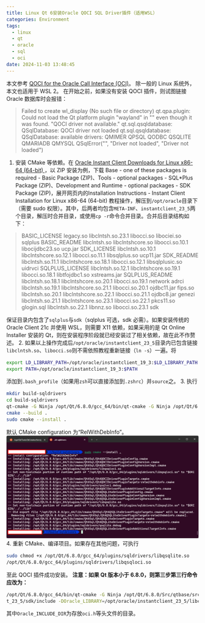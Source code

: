 ```yaml
---
title: Linux Qt 6安装Oracle QOCI SQL Driver插件（适用WSL）
categories: Environment
tags:
  - linux
  - qt
  - oracle
  - sql
  - oci
date: 2024-11-03 13:48:45
---
```


本文参考 [QOCI for the Oracle Call Interface (OCI)](https://doc.qt.io/qt-6/sql-driver.html#qoci-for-the-oracle-call-interface-oci)。
除一般的 Linux 系统外，本文也适用于 WSL 2。
在开始之前，如果没有安装 QOCI 插件，则试图链接 Oracle 数据库时会报错：
>Failed to create wl_display (No such file or directory)
>qt.qpa.plugin: Could not load the Qt platform plugin "wayland" in "" even though it was found.
>"QOCI driver not available."
>qt.sql.qsqldatabase: QSqlDatabase: QOCI driver not loaded
>qt.sql.qsqldatabase: QSqlDatabase: available drivers: QMIMER QPSQL QODBC QSQLITE QMARIADB QMYSQL
>QSqlError("", "Driver not loaded", "Driver not loaded")
1. 安装 CMake 等依赖。在 [Oracle Instant Client Downloads for Linux x86-64 (64-bit)
](https://www.oracle.com/database/technologies/instant-client/linux-x86-64-downloads.html)，以 ZIP 安装为例，下载 Base - one of these packages is required - Basic Package (ZIP)、Tools - optional packages - SQL*Plus Package (ZIP)、Development and Runtime - optional packages - SDK Package (ZIP)，展开网页内的Installation Instructions - Instant Client Installation for Linux x86-64 (64-bit) 教程操作，解压到`/opt/oracle`目录下（需要 sudo 权限）。其中，后两者均包含`META-INF`、`instantclient_23_5`两个目录，解压时合并目录，或使用`cp -r`命令合并目录。合并后目录结构如下：
>BASIC_LICENSE    legacy.so          libclntsh.so.23.1      libocci.so       libociei.so      sqlplus
>BASIC_README     libclntsh.so       libclntshcore.so       libocci.so.10.1  libocijdbc23.so  ucp.jar
>SDK_LICENSE      libclntsh.so.10.1  libclntshcore.so.12.1  libocci.so.11.1  libsqlplus.so    ucp11.jar
>SDK_README       libclntsh.so.11.1  libclntshcore.so.18.1  libocci.so.12.1  libsqlplusic.so  uidrvci
>SQLPLUS_LICENSE  libclntsh.so.12.1  libclntshcore.so.19.1  libocci.so.18.1  libtfojdbc1.so   xstreams.jar
>SQLPLUS_README   libclntsh.so.18.1  libclntshcore.so.20.1  libocci.so.19.1  network
>adrci            libclntsh.so.19.1  libclntshcore.so.21.1  libocci.so.20.1  ojdbc11.jar
>fips.so          libclntsh.so.20.1  libclntshcore.so.22.1  libocci.so.21.1  ojdbc8.jar
>genezi           libclntsh.so.21.1  libclntshcore.so.23.1  libocci.so.22.1  pkcs11.so
>glogin.sql       libclntsh.so.22.1  libnnz.so              libocci.so.23.1  sdk

保证目录内包含了`sqlplus`与`sdk`（sqlplus 可选，sdk 必需）。如果安装传统的 Oracle Client 21c 并使用 WSL，则需要 X11 依赖，如果采用的是 Qt Online Installer 安装的 Qt，则在安装程序阶段就已经安装过了相关依赖，故在此不作赘述。
2. 如果以上操作完成后`/opt/oracle/instantclient_23_5`目录内已包含链接`libclntsh.so`、`libocci.so`则不需依照教程重新链接（`ln -s`）一遍。将
```bash
export LD_LIBRARY_PATH=/opt/oracle/instantclient_19_3:$LD_LIBRARY_PATH
export PATH=/opt/oracle/instantclient_19_3:$PATH
```
添加到`.bash_profile`（如果用`zsh`可以直接添加到`.zshrc`）并`source`之。 
3. 执行
```bash
mkdir build-sqldrivers
cd build-sqldrivers
qt-cmake -G Ninja /opt/Qt/6.8.0/gcc_64/bin/qt-cmake -G Ninja /opt/Qt/6.8.0/Src/qtbase/src/plugins/sqldrivers -DCMAKE_INSTALL_PREFIX=/opt/Qt/6.8.0/gcc_64 -DOracle_ROOT=/opt/oracle/instantclient_23_5
cmake --build .
sudo cmake --install .
```
默认 CMake configuration 为“RelWithDebInfo”。
![cmake-install](2024-11/2024-11-03_124822.png)4. 重新 CMake、编译项目。如果存在其他问题，可执行
```bash
sudo chmod +x /opt/Qt/6.8.0/gcc_64/plugins/sqldrivers/libqsqlite.so
/opt/Qt/6.8.0/gcc_64/plugins/sqldrivers/libqsqloci.so
```
至此 QOCI 插件成功安装。
**注意：如果 Qt 版本小于 6.8.0，则第三步第三行命令应改为：**
```bash
/opt/Qt/6.8.0/gcc_64/bin/qt-cmake -G Ninja /opt/Qt/6.8.0/Src/qtbase/src/plugins/sqldrivers -DCMAKE_INSTALL_PREFIX=/opt/Qt/6.8.0/gcc_64 -DOracle_INCLUDE_DIR=/opt/oracle/instantclien
t_23_5/sdk/include -DOracle_LIBRARY=/opt/oracle/instantclient_23_5/libclntsh.so
```
其中`Oracle_INCLUDE_DIR`为存放`oci.h`等头文件的目录。